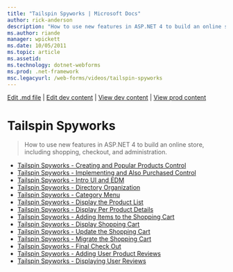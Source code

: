 ```yaml
---
title: "Tailspin Spyworks | Microsoft Docs"
author: rick-anderson
description: "How to use new features in ASP.NET 4 to build an online store, including shopping, checkout, and administration."
ms.author: riande
manager: wpickett
ms.date: 10/05/2011
ms.topic: article
ms.assetid: 
ms.technology: dotnet-webforms
ms.prod: .net-framework
msc.legacyurl: /web-forms/videos/tailspin-spyworks
---
```

[Edit .md file](C:\Projects\msc\dev\Msc.Www\Web.ASP\App_Data\github\web-forms\videos\index.md) | [Edit dev content](http://www.aspdev.net/umbraco#/content/content/edit/32955) | [View dev content](http://docs.aspdev.net/tutorials/web-forms/videos/tailspin-spyworks/index.html) | [View prod content](http://www.asp.net/web-forms/videos/tailspin-spyworks)

Tailspin Spyworks
====================
> How to use new features in ASP.NET 4 to build an online store, including shopping, checkout, and administration.


- [Tailspin Spyworks - Creating and Popular Products Control](tailspin-spyworks-creating-and-using-the-popular-products-control.md)
- [Tailspin Spyworks - Implementing and Also Purchased Control](tailspin-spyworks-implementing-and-using-the-also-purchased-control.md)
- [Tailspin Spyworks - Intro UI and EDM](tailspin-spyworks-intro-ui-and-edm.md)
- [Tailspin Spyworks - Directory Organization](tailspin-spyworks-directory-organization.md)
- [Tailspin Spyworks - Category Menu](tailspin-spyworks-category-menu.md)
- [Tailspin Spyworks - Display the Product List](tailspin-spyworks-display-the-product-list.md)
- [Tailspin Spyworks - Display Per Product Details](tailspin-spyworks-display-per-product-details.md)
- [Tailspin Spyworks - Adding Items to the Shopping Cart](tailspin-spyworks-adding-items-to-the-shopping-cart.md)
- [Tailspin Spyworks - Display Shopping Cart](tailspin-spyworks-display-shopping-cart.md)
- [Tailspin Spyworks - Update the Shopping Cart](tailspin-spyworks-update-the-shopping-cart.md)
- [Tailspin Spyworks - Migrate the Shopping Cart](tailspin-spyworks-migrate-the-shopping-cart.md)
- [Tailspin Spyworks - Final Check Out](tailspin-spyworks-final-check-out.md)
- [Tailspin Spyworks - Adding User Product Reviews](tailspin-spyworks-adding-user-product-reviews.md)
- [Tailspin Spyworks - Displaying User Reviews](tailspin-spyworks-displaying-user-reviews.md)